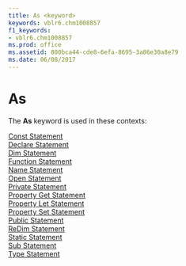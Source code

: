 ```yaml
---
title: As <keyword>
keywords: vblr6.chm1008857
f1_keywords:
- vblr6.chm1008857
ms.prod: office
ms.assetid: 800bca44-cde8-6efa-8695-3a86e30a8e79
ms.date: 06/08/2017
---
```



# As <keyword>

The  **As** keyword is used in these contexts:

[Const Statement](const-statement.md)<br/>
[Declare Statement](declare-statement.md)<br/>
[Dim Statement](dim-statement.md)<br/>
[Function Statement](function-statement.md)<br/>
[Name Statement](name-statement.md)<br/>
[Open Statement](open-statement.md)<br/>
[Private Statement](private-statement.md)<br/>
[Property Get Statement](property-get-statement.md)<br/>
[Property Let Statement](property-let-statement.md)<br/>
[Property Set Statement](property-set-statement.md)<br/>
[Public Statement](public-statement.md)<br/>
[ReDim Statement](redim-statement.md)<br/>
[Static Statement](static-statement.md)<br/>
[Sub Statement](sub-statement.md)<br/>
[Type Statement](type-statement.md)<br/>

